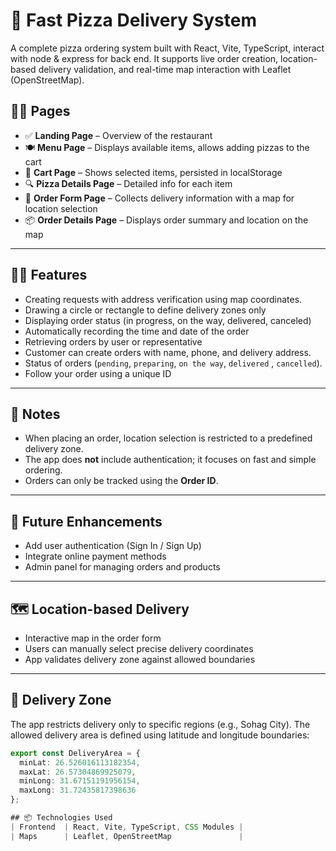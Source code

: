 
# 🍕 Fast Pizza Delivery System

A complete pizza ordering system built with React, Vite, TypeScript, interact with node & express for back end. It supports live order creation, location-based delivery validation, and real-time map interaction with Leaflet (OpenStreetMap).

## 🚀🔑 Pages

- ✅ **Landing Page** – Overview of the restaurant
- 🍽️ **Menu Page** – Displays available items, allows adding pizzas to the cart
- 🛒 **Cart Page** – Shows selected items, persisted in localStorage
- 🔍 **Pizza Details Page** – Detailed info for each item
- 📍 **Order Form Page** – Collects delivery information with a map for location selection
- 📦 **Order Details Page** – Displays order summary and location on the map

---

## 🚀🔑 Features
- Creating requests with address verification using map coordinates.
- Drawing a circle or rectangle to define delivery zones only
- Displaying order status (in progress, on the way, delivered, canceled)
- Automatically recording the time and date of the order
- Retrieving orders by user or representative
- Customer can create orders with name, phone, and delivery address.
- Status of orders (`pending`, `preparing`, `on the way`, `delivered` , `cancelled`).
- Follow your order using a unique ID

---

## 📌 Notes

- When placing an order, location selection is restricted to a predefined delivery zone.
- The app does **not** include authentication; it focuses on fast and simple ordering.
- Orders can only be tracked using the **Order ID**.

---

## 🧪 Future Enhancements

- Add user authentication (Sign In / Sign Up)
- Integrate online payment methods
- Admin panel for managing orders and products

---

## 🗺️ Location-based Delivery

- Interactive map in the order form
- Users can manually select precise delivery coordinates
- App validates delivery zone against allowed boundaries

---

## 📍 Delivery Zone

The app restricts delivery only to specific regions (e.g., Sohag City). The allowed delivery area is defined using latitude and longitude boundaries:

```ts
export const DeliveryArea = {
  minLat: 26.526016113182354,
  maxLat: 26.57304869925079,
  minLong: 31.67151191956154,
  maxLong: 31.72435817398636
};

## 📦 Technologies Used
| Frontend  | React, Vite, TypeScript, CSS Modules |
| Maps      | Leaflet, OpenStreetMap               |